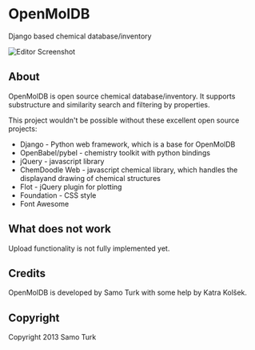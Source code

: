 OpenMolDB
============

Django based chemical database/inventory

![Editor Screenshot](https://raw.github.com/samoturk/openmolDB/master/screenshot_search.png)

## About

OpenMolDB is open source chemical database/inventory.
It supports substructure and similarity search and filtering by properties. 

This project wouldn't be possible without these excellent open source projects:
* Django - Python web framework, which is a base for OpenMolDB
* OpenBabel/pybel - chemistry toolkit with python bindings
* jQuery - javascript library
* ChemDoodle Web - javascript chemical library, which handles the displayand drawing of chemical structures
* Flot - jQuery plugin for plotting
* Foundation - CSS style
* Font Awesome

## What does not work

Upload functionality is not fully implemented yet.

## Credits

OpenMolDB is developed by Samo Turk with some help by Katra Kolšek.

## Copyright
Copyright 2013 Samo Turk